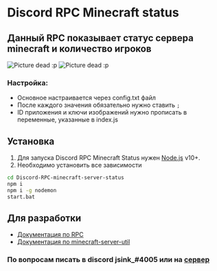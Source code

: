 # Discord RPC Minecraft status

## Данный RPC показывает статус сервера minecraft и количество игроков

![Picture dead :p](https://i.imgur.com/QKF7sAS.png)
![Picture dead :p](https://i.imgur.com/uXNNRbz.png)

### Настройка:

- Основное настраивается через config.txt файл
- После каждого значения обязательно нужно ставить `;`
- ID приложения и ключи изображений нужно прописать в переменные, указанные в index.js

## Установка

1. Для запуска Discord RPC Minecraft Status нужен [Node.js](https://nodejs.org/) v10+.
2. Необходимо установить все зависимости

```sh
cd Discord-RPC-minecraft-server-status
npm i
npm i -g nodemon
start.bat
```

## Для разработки

- [Документация по RPC](https://discord.com/developers/docs/rich-presence/how-to)
- [Документация по minecraft-server-util](https://www.npmjs.com/package/minecraft-server-util)

### По вопросам писать в discord jsink\_#4005 или на [сервер](https://discord.gg/UQetxM5)
